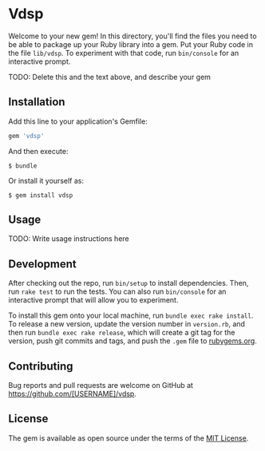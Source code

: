 # Vdsp

Welcome to your new gem! In this directory, you'll find the files you need to be able to package up your Ruby library into a gem. Put your Ruby code in the file `lib/vdsp`. To experiment with that code, run `bin/console` for an interactive prompt.

TODO: Delete this and the text above, and describe your gem

## Installation

Add this line to your application's Gemfile:

```ruby
gem 'vdsp'
```

And then execute:

    $ bundle

Or install it yourself as:

    $ gem install vdsp

## Usage

TODO: Write usage instructions here

## Development

After checking out the repo, run `bin/setup` to install dependencies. Then, run `rake test` to run the tests. You can also run `bin/console` for an interactive prompt that will allow you to experiment.

To install this gem onto your local machine, run `bundle exec rake install`. To release a new version, update the version number in `version.rb`, and then run `bundle exec rake release`, which will create a git tag for the version, push git commits and tags, and push the `.gem` file to [rubygems.org](https://rubygems.org).

## Contributing

Bug reports and pull requests are welcome on GitHub at https://github.com/[USERNAME]/vdsp.

## License

The gem is available as open source under the terms of the [MIT License](https://opensource.org/licenses/MIT).
